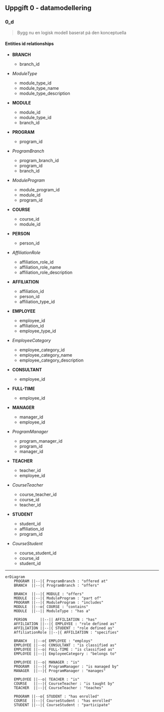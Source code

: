 ## Uppgift 0 - datamodellering

### 0_d

> Bygg nu en logisk modell baserat pá den konceptuella

#### Entities id relationships

- **BRANCH**
    - branch_id

- *ModuleType*
    - module_type_id
    - module_type_name
    - module_type_description
- **MODULE**
    - module_id
    - module_type_id
    - branch_id

- **PROGRAM**
    - program_id
- *ProgramBranch*
    - program_branch_id
    - program_id
    - branch_id
- *ModuleProgram*
    - module_program_id
    - module_id
    - program_id

- **COURSE**
    - course_id
    - module_id

- **PERSON**
    - person_id
- *AffiliationRole*
    - affiliation_role_id
    - affiliation_role_name
    - affiliation_role_description
- **AFFILIATION**
    - affiliation_id
    - person_id
    - affiliation_type_id

- **EMPLOYEE**
    - employee_id
    - affiliation_id
    - employee_type_id
- *EmployeeCategory*
    - employee_category_id
    - employee_category_name
    - employee_category_description
- **CONSULTANT**
    - employee_id
- **FULL-TIME**
    - employee_id

- **MANAGER**
    - manager_id
    - employee_id
- *ProgramManager*
    - program_manager_id
    - program_id
    - manager_id

- **TEACHER**
    - teacher_id
    - employee_id
- *CourseTeacher*
    - course_teacher_id
    - course_id
    - teacher_id

- **STUDENT**
    - student_id
    - affiliation_id
    - program_id
- *CourseStudent*
    - course_student_id
    - course_id
    - student_id

---

```mermaid
erDiagram
    PROGRAM ||--|{ ProgramBranch : "offered at"
    BRANCH  ||--|{ ProgramBranch : "offers"

    BRANCH  ||--|{ MODULE : "offers"
    MODULE  ||--|{ ModuleProgram : "part of"
    PROGRAM ||--|{ ModuleProgram : "includes"
    MODULE  ||--o{ COURSE : "contains"
    MODULE  ||--|| ModuleType : "has a"

    PERSON      ||--|| AFFILIATION : "has"
    AFFILIATION ||--|{ EMPLOYEE : "role defined as"
    AFFILIATION ||--|{ STUDENT : "role defined as"
    AffiliationRole ||--|{ AFFILIATION : "specifies"

    BRANCH   ||--o{ EMPLOYEE : "employs"
    EMPLOYEE ||--o| CONSULTANT : "is classified as"
    EMPLOYEE ||--o| FULL-TIME : "is classified as"
    EMPLOYEE ||--|| EmployeeCategory : "belongs to"

    EMPLOYEE ||--o| MANAGER : "is"
    PROGRAM  ||--|{ ProgramManager : "is managed by"
    MANAGER  ||--|{ ProgramManager : "manages"

    EMPLOYEE ||--o| TEACHER : "is"
    COURSE   ||--|{ CourseTeacher : "is taught by"
    TEACHER  ||--|{ CourseTeacher : "teaches"

    PROGRAM ||--o{ STUDENT : "has enrolled"
    COURSE  ||--|{ CourseStudent : "has enrolled"
    STUDENT ||--|{ CourseStudent : "participate"
```